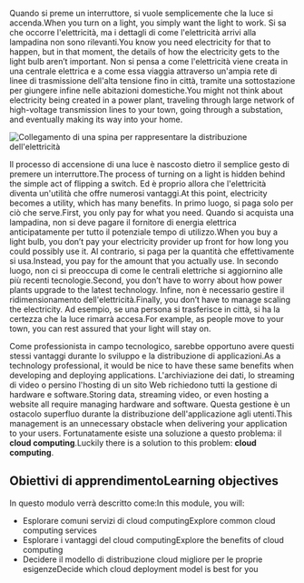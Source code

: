<span data-ttu-id="da84f-101">Quando si preme un interruttore, si vuole semplicemente che la luce si accenda.</span><span class="sxs-lookup"><span data-stu-id="da84f-101">When you turn on a light, you simply want the light to work.</span></span> <span data-ttu-id="da84f-102">Si sa che occorre l'elettricità, ma i dettagli di come l'elettricità arrivi alla lampadina non sono rilevanti.</span><span class="sxs-lookup"><span data-stu-id="da84f-102">You know you need electricity for that to happen, but in that moment, the details of how the electricity gets to the light bulb aren’t important.</span></span> <span data-ttu-id="da84f-103">Non si pensa a come l'elettricità viene creata in una centrale elettrica e a come essa viaggia attraverso un'ampia rete di linee di trasmissione dell'alta tensione fino in città, tramite una sottostazione per giungere infine nelle abitazioni domestiche.</span><span class="sxs-lookup"><span data-stu-id="da84f-103">You might not think about electricity being created in a power plant, traveling through large network of high-voltage transmission lines to your town, going through a substation, and eventually making its way into your home.</span></span>

![Collegamento di una spina per rappresentare la distribuzione dell'elettricità](../media/1-heading.png)

<span data-ttu-id="da84f-105">Il processo di accensione di una luce è nascosto dietro il semplice gesto di premere un interruttore.</span><span class="sxs-lookup"><span data-stu-id="da84f-105">The process of turning on a light is hidden behind the simple act of flipping a switch.</span></span> <span data-ttu-id="da84f-106">Ed è proprio allora che l'elettricità diventa un'utilità che offre numerosi vantaggi.</span><span class="sxs-lookup"><span data-stu-id="da84f-106">At this point, electricity becomes a utility, which has many benefits.</span></span> <span data-ttu-id="da84f-107">In primo luogo, si paga solo per ciò che serve.</span><span class="sxs-lookup"><span data-stu-id="da84f-107">First, you only pay for what you need.</span></span> <span data-ttu-id="da84f-108">Quando si acquista una lampadina, non si deve pagare il fornitore di energia elettrica anticipatamente per tutto il potenziale tempo di utilizzo.</span><span class="sxs-lookup"><span data-stu-id="da84f-108">When you buy a light bulb, you don’t pay your electricity provider up front for how long you could possibly use it.</span></span> <span data-ttu-id="da84f-109">Al contrario, si paga per la quantità che effettivamente si usa.</span><span class="sxs-lookup"><span data-stu-id="da84f-109">Instead, you pay for the amount that you actually use.</span></span> <span data-ttu-id="da84f-110">In secondo luogo, non ci si preoccupa di come le centrali elettriche si aggiornino alle più recenti tecnologie.</span><span class="sxs-lookup"><span data-stu-id="da84f-110">Second, you don’t have to worry about how power plants upgrade to the latest technology.</span></span> <span data-ttu-id="da84f-111">Infine, non è necessario gestire il ridimensionamento dell'elettricità.</span><span class="sxs-lookup"><span data-stu-id="da84f-111">Finally, you don’t have to manage scaling the electricity.</span></span> <span data-ttu-id="da84f-112">Ad esempio, se una persona si trasferisce in città, si ha la certezza che la luce rimarrà accesa.</span><span class="sxs-lookup"><span data-stu-id="da84f-112">For example, as people move to your town, you can rest assured that your light will stay on.</span></span>

<span data-ttu-id="da84f-113">Come professionista in campo tecnologico, sarebbe opportuno avere questi stessi vantaggi durante lo sviluppo e la distribuzione di applicazioni.</span><span class="sxs-lookup"><span data-stu-id="da84f-113">As a technology professional, it would be nice to have these same benefits when developing and deploying applications.</span></span> <span data-ttu-id="da84f-114">L'archiviazione dei dati, lo streaming di video o persino l'hosting di un sito Web richiedono tutti la gestione di hardware e software.</span><span class="sxs-lookup"><span data-stu-id="da84f-114">Storing data, streaming video, or even hosting a website all require managing hardware and software.</span></span> <span data-ttu-id="da84f-115">Questa gestione è un ostacolo superfluo durante la distribuzione dell'applicazione agli utenti.</span><span class="sxs-lookup"><span data-stu-id="da84f-115">This management is an unnecessary obstacle when delivering your application to your users.</span></span> <span data-ttu-id="da84f-116">Fortunatamente esiste una soluzione a questo problema: il **cloud computing**.</span><span class="sxs-lookup"><span data-stu-id="da84f-116">Luckily there is a solution to this problem: **cloud computing**.</span></span>

## <a name="learning-objectives"></a><span data-ttu-id="da84f-117">Obiettivi di apprendimento</span><span class="sxs-lookup"><span data-stu-id="da84f-117">Learning objectives</span></span>

<span data-ttu-id="da84f-118">In questo modulo verrà descritto come:</span><span class="sxs-lookup"><span data-stu-id="da84f-118">In this module, you will:</span></span>

- <span data-ttu-id="da84f-119">Esplorare comuni servizi di cloud computing</span><span class="sxs-lookup"><span data-stu-id="da84f-119">Explore common cloud computing services</span></span>
- <span data-ttu-id="da84f-120">Esplorare i vantaggi del cloud computing</span><span class="sxs-lookup"><span data-stu-id="da84f-120">Explore the benefits of cloud computing</span></span>
- <span data-ttu-id="da84f-121">Decidere il modello di distribuzione cloud migliore per le proprie esigenze</span><span class="sxs-lookup"><span data-stu-id="da84f-121">Decide which cloud deployment model is best for you</span></span>
